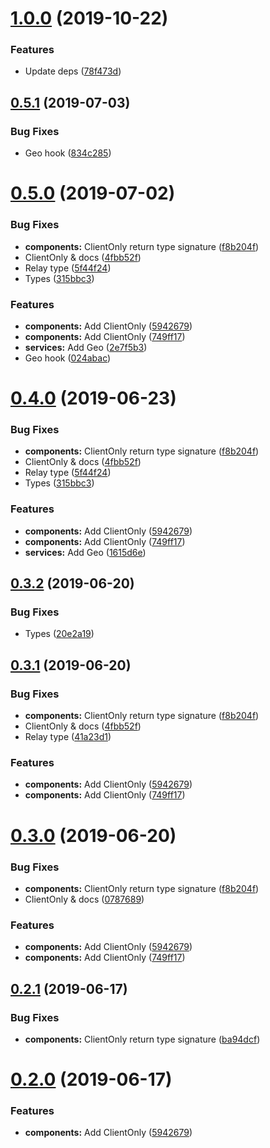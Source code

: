 # [1.0.0](https://github.com/oreqizer/react-wrench/compare/v0.5.1...v1.0.0) (2019-10-22)


### Features

* Update deps ([78f473d](https://github.com/oreqizer/react-wrench/commit/78f473da8133c2887835975980d6a656e53a1569))



## [0.5.1](https://github.com/oreqizer/react-wrench/compare/v0.5.0...v0.5.1) (2019-07-03)


### Bug Fixes

* Geo hook ([834c285](https://github.com/oreqizer/react-wrench/commit/834c285))



# [0.5.0](https://github.com/oreqizer/react-wrench/compare/v0.1.0...v0.5.0) (2019-07-02)


### Bug Fixes

* **components:** ClientOnly return type signature ([f8b204f](https://github.com/oreqizer/react-wrench/commit/f8b204f))
* ClientOnly & docs ([4fbb52f](https://github.com/oreqizer/react-wrench/commit/4fbb52f))
* Relay type ([5f44f24](https://github.com/oreqizer/react-wrench/commit/5f44f24))
* Types ([315bbc3](https://github.com/oreqizer/react-wrench/commit/315bbc3))


### Features

* **components:** Add ClientOnly ([5942679](https://github.com/oreqizer/react-wrench/commit/5942679))
* **components:** Add ClientOnly ([749ff17](https://github.com/oreqizer/react-wrench/commit/749ff17))
* **services:** Add Geo ([2e7f5b3](https://github.com/oreqizer/react-wrench/commit/2e7f5b3))
* Geo hook ([024abac](https://github.com/oreqizer/react-wrench/commit/024abac))



# [0.4.0](https://github.com/oreqizer/react-wrench/compare/v0.1.0...v0.4.0) (2019-06-23)


### Bug Fixes

* **components:** ClientOnly return type signature ([f8b204f](https://github.com/oreqizer/react-wrench/commit/f8b204f))
* ClientOnly & docs ([4fbb52f](https://github.com/oreqizer/react-wrench/commit/4fbb52f))
* Relay type ([5f44f24](https://github.com/oreqizer/react-wrench/commit/5f44f24))
* Types ([315bbc3](https://github.com/oreqizer/react-wrench/commit/315bbc3))


### Features

* **components:** Add ClientOnly ([5942679](https://github.com/oreqizer/react-wrench/commit/5942679))
* **components:** Add ClientOnly ([749ff17](https://github.com/oreqizer/react-wrench/commit/749ff17))
* **services:** Add Geo ([1615d6e](https://github.com/oreqizer/react-wrench/commit/1615d6e))



## [0.3.2](https://github.com/oreqizer/react-wrench/compare/v0.3.1...v0.3.2) (2019-06-20)


### Bug Fixes

* Types ([20e2a19](https://github.com/oreqizer/react-wrench/commit/20e2a19))



## [0.3.1](https://github.com/oreqizer/react-wrench/compare/v0.1.0...v0.3.1) (2019-06-20)


### Bug Fixes

* **components:** ClientOnly return type signature ([f8b204f](https://github.com/oreqizer/react-wrench/commit/f8b204f))
* ClientOnly & docs ([4fbb52f](https://github.com/oreqizer/react-wrench/commit/4fbb52f))
* Relay type ([41a23d1](https://github.com/oreqizer/react-wrench/commit/41a23d1))


### Features

* **components:** Add ClientOnly ([5942679](https://github.com/oreqizer/react-wrench/commit/5942679))
* **components:** Add ClientOnly ([749ff17](https://github.com/oreqizer/react-wrench/commit/749ff17))



# [0.3.0](https://github.com/oreqizer/react-wrench/compare/v0.1.0...v0.3.0) (2019-06-20)


### Bug Fixes

* **components:** ClientOnly return type signature ([f8b204f](https://github.com/oreqizer/react-wrench/commit/f8b204f))
* ClientOnly & docs ([0787689](https://github.com/oreqizer/react-wrench/commit/0787689))


### Features

* **components:** Add ClientOnly ([5942679](https://github.com/oreqizer/react-wrench/commit/5942679))
* **components:** Add ClientOnly ([749ff17](https://github.com/oreqizer/react-wrench/commit/749ff17))



## [0.2.1](https://github.com/oreqizer/react-wrench/compare/v0.2.0...v0.2.1) (2019-06-17)


### Bug Fixes

* **components:** ClientOnly return type signature ([ba94dcf](https://github.com/oreqizer/react-wrench/commit/ba94dcf))



# [0.2.0](https://github.com/oreqizer/react-wrench/compare/v0.1.0...v0.2.0) (2019-06-17)


### Features

* **components:** Add ClientOnly ([5942679](https://github.com/oreqizer/react-wrench/commit/5942679))

